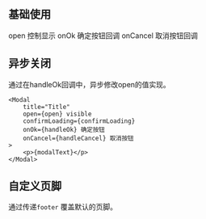 ## 基础使用
open 控制显示
onOk 确定按钮回调
onCancel 取消按钮回调

## 异步关闭
通过在handleOk回调中，异步修改open的值实现。
```
<Modal
	title="Title"
	open={open} visible
	confirmLoading={confirmLoading}
	onOk={handleOk} 确定按钮
	onCancel={handleCancel} 取消按钮
>
	<p>{modalText}</p>
</Modal>
```

## 自定义页脚
通过传递`footer` 覆盖默认的页脚。
<!--stackedit_data:
eyJoaXN0b3J5IjpbMTY5OTM5NDI2MiwtMTc3NTQ3NjgzOV19
-->